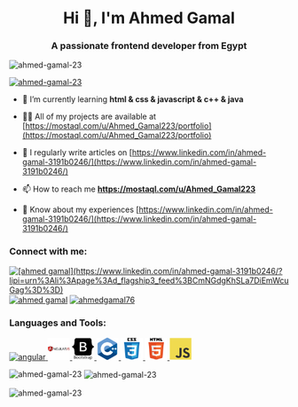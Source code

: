 <h1 align="center">Hi 👋, I'm Ahmed Gamal</h1>
<h3 align="center">A passionate frontend developer from Egypt</h3>

<p align="left"> <img src="https://komarev.com/ghpvc/?username=ahmed-gamal-23&label=Profile%20views&color=0e75b6&style=flat" alt="ahmed-gamal-23" /> </p>

<p align="left"> <a href="https://github.com/ryo-ma/github-profile-trophy"><img src="https://github-profile-trophy.vercel.app/?username=ahmed-gamal-23" alt="ahmed-gamal-23" /></a> </p>

- 🌱 I’m currently learning **html & css & javascript & c++ & java**

- 👨‍💻 All of my projects are available at [https://mostaql.com/u/Ahmed_Gamal223/portfolio](https://mostaql.com/u/Ahmed_Gamal223/portfolio)

- 📝 I regularly write articles on [https://www.linkedin.com/in/ahmed-gamal-3191b0246/](https://www.linkedin.com/in/ahmed-gamal-3191b0246/)

- 📫 How to reach me **https://mostaql.com/u/Ahmed_Gamal223**

- 📄 Know about my experiences [https://www.linkedin.com/in/ahmed-gamal-3191b0246/](https://www.linkedin.com/in/ahmed-gamal-3191b0246/)

<h3 align="left">Connect with me:</h3>
<p align="left">
<a href="https://www.linkedin.com/in/ahmed-gamal-3191b0246/)" target="blank"><img align="center" src="https://raw.githubusercontent.com/rahuldkjain/github-profile-readme-generator/master/src/images/icons/Social/linked-in-alt.svg" alt="[ahmed gamal](https://www.linkedin.com/in/ahmed-gamal-3191b0246/?lipi=urn%3Ali%3Apage%3Ad_flagship3_feed%3BCmNGdgKhSLa7DiEmWcuGag%3D%3D)" height="30" width="40" /></a>
<a href="https://fb.com/ahmed gamal" target="blank"><img align="center" src="https://raw.githubusercontent.com/rahuldkjain/github-profile-readme-generator/master/src/images/icons/Social/facebook.svg" alt="ahmed gamal" height="30" width="40" /></a>
<a href="https://instagram.com/ahmedgamal76" target="blank"><img align="center" src="https://raw.githubusercontent.com/rahuldkjain/github-profile-readme-generator/master/src/images/icons/Social/instagram.svg" alt="ahmedgamal76" height="30" width="40" /></a>
</p>

<h3 align="left">Languages and Tools:</h3>
<p align="left"> <a href="https://angular.io" target="_blank" rel="noreferrer"> <img src="https://angular.io/assets/images/logos/angular/angular.svg" alt="angular" width="40" height="40"/> </a> <a href="https://angular.io" target="_blank" rel="noreferrer"> <img src="https://raw.githubusercontent.com/devicons/devicon/master/icons/angularjs/angularjs-original-wordmark.svg" alt="angularjs" width="40" height="40"/> </a> <a href="https://getbootstrap.com" target="_blank" rel="noreferrer"> <img src="https://raw.githubusercontent.com/devicons/devicon/master/icons/bootstrap/bootstrap-plain-wordmark.svg" alt="bootstrap" width="40" height="40"/> </a> <a href="https://www.w3schools.com/cpp/" target="_blank" rel="noreferrer"> <img src="https://raw.githubusercontent.com/devicons/devicon/master/icons/cplusplus/cplusplus-original.svg" alt="cplusplus" width="40" height="40"/> </a> <a href="https://www.w3schools.com/css/" target="_blank" rel="noreferrer"> <img src="https://raw.githubusercontent.com/devicons/devicon/master/icons/css3/css3-original-wordmark.svg" alt="css3" width="40" height="40"/> </a> <a href="https://www.w3.org/html/" target="_blank" rel="noreferrer"> <img src="https://raw.githubusercontent.com/devicons/devicon/master/icons/html5/html5-original-wordmark.svg" alt="html5" width="40" height="40"/> </a> <a href="https://developer.mozilla.org/en-US/docs/Web/JavaScript" target="_blank" rel="noreferrer"> <img src="https://raw.githubusercontent.com/devicons/devicon/master/icons/javascript/javascript-original.svg" alt="javascript" width="40" height="40"/> </a> </p>

<p><img align="left" src="https://github-readme-stats.vercel.app/api/top-langs?username=ahmed-gamal-23&show_icons=true&locale=en&layout=compact" alt="ahmed-gamal-23" /></p>

<p>&nbsp;<img align="center" src="https://github-readme-stats.vercel.app/api?username=ahmed-gamal-23&show_icons=true&locale=en" alt="ahmed-gamal-23" /></p>

<p><img align="center" src="https://github-readme-streak-stats.herokuapp.com/?user=ahmed-gamal-23&" alt="ahmed-gamal-23" /></p>
